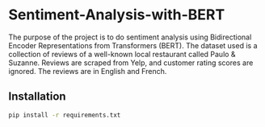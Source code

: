# Sentiment-Analysis-with-BERT

The purpose of the project is to do sentiment analysis using Bidirectional Encoder Representations from Transformers (BERT).
The dataset used is a collection of reviews of a well-known local restaurant called Paulo & Suzanne. Reviews are scraped from Yelp, and customer rating scores are ignored. The reviews are in English and French.

## Installation

```sh
pip install -r requirements.txt
```
